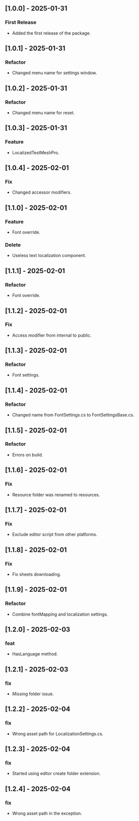 ## [1.0.0] - 2025-01-31
### First Release
- Added the first release of the package.
## [1.0.1] - 2025-01-31
### Refactor
- Changed menu name for settings window.
## [1.0.2] - 2025-01-31
### Refactor
- Changed menu name for reset.
## [1.0.3] - 2025-01-31
### Feature
- LocalizedTestMeshPro.
## [1.0.4] - 2025-02-01
### Fix
- Changed accessor modifiers.
## [1.1.0] - 2025-02-01
### Feature
- Font override.
### Delete
- Useless text localization component.
## [1.1.1] - 2025-02-01
### Refactor
- Font override.
## [1.1.2] - 2025-02-01
### Fix
- Access modifier from internal to public.
## [1.1.3] - 2025-02-01
### Refactor
- Font settings.
## [1.1.4] - 2025-02-01
### Refactor
- Changed name from FontSettings.cs to FontSettingsBase.cs.
## [1.1.5] - 2025-02-01
### Refactor
- Errors on build.
## [1.1.6] - 2025-02-01
### Fix
- Resource folder was renamed to resources.
## [1.1.7] - 2025-02-01
### Fix
- Exclude editor script from other platforms.
## [1.1.8] - 2025-02-01
### Fix
- Fix sheets downloading.
## [1.1.9] - 2025-02-01
### Refactor
- Combine fontMapping and localization settings.
## [1.2.0] - 2025-02-03
### feat
- HasLanguage method.
## [1.2.1] - 2025-02-03
### fix
- Missing folder issue.
## [1.2.2] - 2025-02-04
### fix
- Wrong asset path for LocalizationSettings.cs.
## [1.2.3] - 2025-02-04
### fix
- Started using editor create folder extension.
## [1.2.4] - 2025-02-04
### fix
- Wrong asset path in the exception.